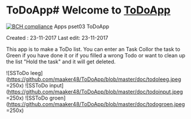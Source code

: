 # ToDoApp# Welcome to [ToDoApp](https://github.com/maaker48/ToDoApp)
[![BCH compliance](https://bettercodehub.com/edge/badge/maaker48/ToDoApp?branch=master)](https://bettercodehub.com/)
Apps pset03 ToDoApp

Created : 23-11-2017
Last edit: 23-11-2017

This app is to make a ToDo list.
You can enter an Task
Collor the task to Green if you have done it
or if you filled a wrong Todo or want to clean up the list "Hold the task" and it will get deleted.




![SSToDo leeg](https://github.com/maaker48/ToDoApp/blob/master/doc/todoleeg.jpeg =250x)
![SSToDo input](https://github.com/maaker48/ToDoApp/blob/master/doc/todoinput.jpeg =250x)
![SSToDo groen](https://github.com/maaker48/ToDoApp/blob/master/doc/todogroen.jpeg =250x)
